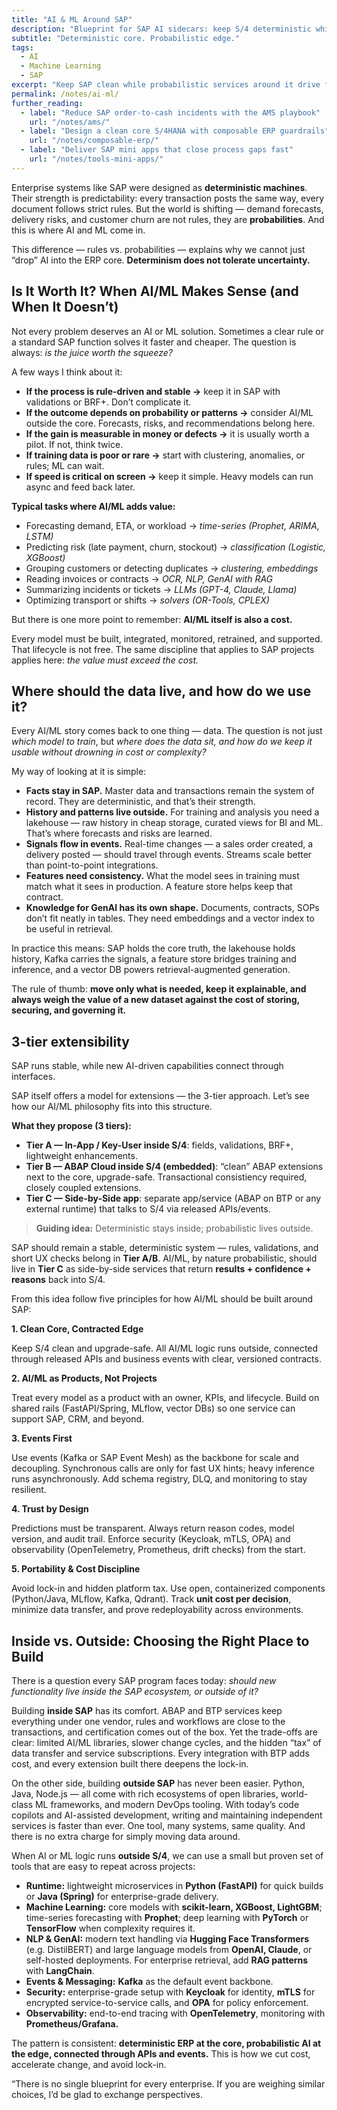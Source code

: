 ```yaml
---
title: "AI & ML Around SAP"
description: "Blueprint for SAP AI sidecars: keep S/4 deterministic while AI/ML services predict demand, flag O2C risks, and automate actions without breaking clean core."
subtitle: "Deterministic core. Probabilistic edge."
tags:
  - AI
  - Machine Learning
  - SAP
excerpt: "Keep SAP clean while probabilistic services around it drive forecasts, risk signals, and intelligent automation."
permalink: /notes/ai-ml/
further_reading:
  - label: "Reduce SAP order-to-cash incidents with the AMS playbook"
    url: "/notes/ams/"
  - label: "Design a clean core S/4HANA with composable ERP guardrails"
    url: "/notes/composable-erp/"
  - label: "Deliver SAP mini apps that close process gaps fast"
    url: "/notes/tools-mini-apps/"
---
```


Enterprise systems like SAP were designed as **deterministic machines**. Their strength is predictability: every transaction posts the same way, every document follows strict rules. But the world is shifting — demand forecasts, delivery risks, and customer churn are not rules, they are **probabilities**. And this is where AI and ML come in.

This difference — rules vs. probabilities — explains why we cannot just “drop” AI into the ERP core. **Determinism does not tolerate uncertainty.** 

## Is It Worth It? When AI/ML Makes Sense (and When It Doesn’t)

Not every problem deserves an AI or ML solution. Sometimes a clear rule or a standard SAP function solves it faster and cheaper. The question is always: *is the juice worth the squeeze?*

A few ways I think about it:

- **If the process is rule-driven and stable →** keep it in SAP with validations or BRF+. Don’t complicate it.
- **If the outcome depends on probability or patterns →** consider AI/ML outside the core. Forecasts, risks, and recommendations belong here.
- **If the gain is measurable in money or defects →** it is usually worth a pilot. If not, think twice.
- **If training data is poor or rare →** start with clustering, anomalies, or rules; ML can wait.
- **If speed is critical on screen →** keep it simple. Heavy models can run async and feed back later.

**Typical tasks where AI/ML adds value:**

- Forecasting demand, ETA, or workload → *time-series (Prophet, ARIMA, LSTM)*
- Predicting risk (late payment, churn, stockout) → *classification (Logistic, XGBoost)*
- Grouping customers or detecting duplicates → *clustering, embeddings*
- Reading invoices or contracts → *OCR, NLP, GenAI with RAG*
- Summarizing incidents or tickets → *LLMs (GPT-4, Claude, Llama)*
- Optimizing transport or shifts → *solvers (OR-Tools, CPLEX)*

But there is one more point to remember: **AI/ML itself is also a cost.**

Every model must be built, integrated, monitored, retrained, and supported. That lifecycle is not free. The same discipline that applies to SAP projects applies here: *the value must exceed the cost.*

## Where should the data live, and how do we use it?

Every AI/ML story comes back to one thing — data. The question is not just *which model to train*, but *where does the data sit, and how do we keep it usable without drowning in cost or complexity?*

My way of looking at it is simple:

- **Facts stay in SAP.** Master data and transactions remain the system of record. They are deterministic, and that’s their strength.
- **History and patterns live outside.** For training and analysis you need a lakehouse — raw history in cheap storage, curated views for BI and ML. That’s where forecasts and risks are learned.
- **Signals flow in events.** Real-time changes — a sales order created, a delivery posted — should travel through events. Streams scale better than point-to-point integrations.
- **Features need consistency.** What the model sees in training must match what it sees in production. A feature store helps keep that contract.
- **Knowledge for GenAI has its own shape.** Documents, contracts, SOPs don’t fit neatly in tables. They need embeddings and a vector index to be useful in retrieval.

In practice this means: SAP holds the core truth, the lakehouse holds history, Kafka carries the signals, a feature store bridges training and inference, and a vector DB powers retrieval-augmented generation.

The rule of thumb: **move only what is needed, keep it explainable, and always weigh the value of a new dataset against the cost of storing, securing, and governing it.**

## 3-tier extensibility

SAP runs stable, while new AI-driven capabilities connect through interfaces.

SAP itself offers a model for extensions — the 3-tier approach. Let’s see how our AI/ML philosophy fits into this structure.

**What they propose (3 tiers):**

- **Tier A — In-App / Key-User inside S/4**: fields, validations, BRF+, lightweight enhancements.
- **Tier B — ABAP Cloud inside S/4 (embedded)**: “clean” ABAP extensions next to the core, upgrade-safe. Transactional consistiency required, closely coupled extensions.
- **Tier C — Side-by-Side app**: separate app/service (ABAP on BTP or any external runtime) that talks to S/4 via released APIs/events.

> **Guiding idea:** Deterministic stays inside; probabilistic lives outside.

SAP should remain a stable, deterministic system — rules, validations, and short UX checks belong in **Tier A/B**. AI/ML, by nature probabilistic, should live in **Tier C** as side-by-side services that return **results + confidence + reasons** back into S/4.

From this idea follow five principles for how AI/ML should be built around SAP:

**1. Clean Core, Contracted Edge**

Keep S/4 clean and upgrade-safe. All AI/ML logic runs outside, connected through released APIs and business events with clear, versioned contracts.

**2. AI/ML as Products, Not Projects**

Treat every model as a product with an owner, KPIs, and lifecycle. Build on shared rails (FastAPI/Spring, MLflow, vector DBs) so one service can support SAP, CRM, and beyond.

**3. Events First**

Use events (Kafka or SAP Event Mesh) as the backbone for scale and decoupling. Synchronous calls are only for fast UX hints; heavy inference runs asynchronously. Add schema registry, DLQ, and monitoring to stay resilient.

**4. Trust by Design**

Predictions must be transparent. Always return reason codes, model version, and audit trail. Enforce security (Keycloak, mTLS, OPA) and observability (OpenTelemetry, Prometheus, drift checks) from the start.

**5. Portability & Cost Discipline**

Avoid lock-in and hidden platform tax. Use open, containerized components (Python/Java, MLflow, Kafka, Qdrant). Track **unit cost per decision**, minimize data transfer, and prove redeployability across environments.

## Inside vs. Outside: Choosing the Right Place to Build

There is a question every SAP program faces today: *should new functionality live inside the SAP ecosystem, or outside of it?*

Building **inside SAP** has its comfort. ABAP and BTP services keep everything under one vendor, rules and workflows are close to the transactions, and certification comes out of the box. Yet the trade-offs are clear: limited AI/ML libraries, slower change cycles, and the hidden “tax” of data transfer and service subscriptions. Every integration with BTP adds cost, and every extension built there deepens the lock-in.

On the other side, building **outside SAP** has never been easier. Python, Java, Node.js — all come with rich ecosystems of open libraries, world-class ML frameworks, and modern DevOps tooling. With today’s code copilots and AI-assisted development, writing and maintaining independent services is faster than ever. One tool, many systems, same quality. And there is no extra charge for simply moving data around.

When AI or ML logic runs **outside S/4**, we can use a small but proven set of tools that are easy to repeat across projects:

- **Runtime:** lightweight microservices in **Python (FastAPI)** for quick builds or **Java (Spring)** for enterprise-grade delivery.
- **Machine Learning:** core models with **scikit-learn, XGBoost, LightGBM**; time-series forecasting with **Prophet**; deep learning with **PyTorch** or **TensorFlow** when complexity requires it.
- **NLP & GenAI:** modern text handling via **Hugging Face Transformers** (e.g. DistilBERT) and large language models from **OpenAI, Claude**, or self-hosted deployments. For enterprise retrieval, add **RAG patterns** with **LangChain**.
- **Events & Messaging:** **Kafka** as the default event backbone.
- **Security:** enterprise-grade setup with **Keycloak** for identity, **mTLS** for encrypted service-to-service calls, and **OPA** for policy enforcement.
- **Observability:** end-to-end tracing with **OpenTelemetry**, monitoring with **Prometheus/Grafana.**

The pattern is consistent: **deterministic ERP at the core, probabilistic AI at the edge, connected through APIs and events.** This is how we cut cost, accelerate change, and avoid lock-in.

“There is no single blueprint for every enterprise. If you are weighing similar choices, I’d be glad to exchange perspectives.
